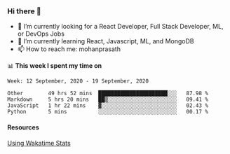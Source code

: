 ### Hi there 👋

- 🔭 I’m currently looking for a React Developer, Full Stack Developer, ML, or DevOps Jobs
- 🌱 I’m currently learning React, Javascript, ML, and MongoDB
- 📫 How to reach me: mohanprasath

📊 **This week I spent my time on**
<!--START_SECTION:waka-->
```text
Week: 12 September, 2020 - 19 September, 2020

Other        49 hrs 52 mins  ██████████████████████░░░   87.98 % 
Markdown     5 hrs 20 mins   ██▒░░░░░░░░░░░░░░░░░░░░░░   09.41 % 
JavaScript   1 hr 22 mins    ▓░░░░░░░░░░░░░░░░░░░░░░░░   02.43 % 
Python       5 mins          ░░░░░░░░░░░░░░░░░░░░░░░░░   00.17 % 
```
<!--END_SECTION:waka-->

#### Resources
[Using Wakatime Stats](https://github.com/marketplace/actions/waka-readme)
